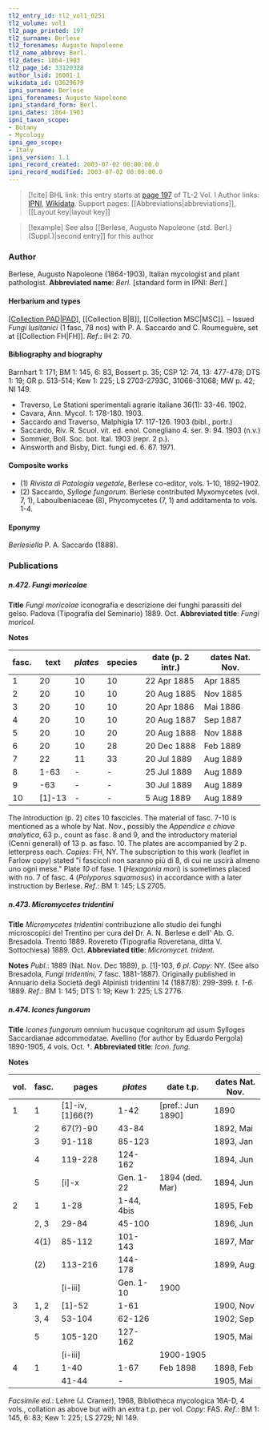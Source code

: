 ```yaml
---
tl2_entry_id: tl2_vol1_0251
tl2_volume: vol1
tl2_page_printed: 197
tl2_surname: Berlese
tl2_forenames: Augusto Napoleone
tl2_name_abbrev: Berl.
tl2_dates: 1864-1903
tl2_page_id: 33120328
author_lsid: 16001-1
wikidata_id: Q3629679
ipni_surname: Berlese
ipni_forenames: Augusto Napoleone
ipni_standard_form: Berl.
ipni_dates: 1864-1903
ipni_taxon_scope: 
- Botany
- Mycology
ipni_geo_scope: 
- Italy
ipni_version: 1.1
ipni_record_created: 2003-07-02 00:00:00.0
ipni_record_modified: 2003-07-02 00:00:00.0
---
```


> [!cite] BHL link: this entry starts at [page 197](https://www.biodiversitylibrary.org/page/33120328) of TL-2 Vol. I
> Author links: [IPNI](https://www.ipni.org/a/16001-1), [Wikidata](https://www.wikidata.org/wiki/Q3629679). Support pages: [[Abbreviations|abbreviations]], [[Layout key|layout key]]

> [!example] See also [[Berlese, Augusto Napoleone {std. Berl.} (Suppl.)|second entry]] for this author

### Author

Berlese, Augusto Napoleone (1864-1903), Italian mycologist and plant pathologist. 
**Abbreviated name**: *Berl.* \[standard form in IPNI: *Berl.*\]

#### Herbarium and types

[[Collection PAD|PAD]](?), [[Collection B|B]], [[Collection MSC|MSC]]. – Issued *Fungi lusitanici* (1 fasc, 78 nos) with P. A. Saccardo and C. Roumeguère, set at [[Collection FH|FH]].
*Ref*.: IH 2: 70.

#### Bibliography and biography

Barnhart 1: 171; BM 1: 145, 6: 83, Bossert p. 35; CSP 12: 74, 13: 477-478; DTS 1: 19; GR p. 513-514; Kew 1: 225; LS 2703-2793C, 31066-31068; MW p. 42; NI 149.
- Traverso, Le Stationi sperimentali agrarie italiane 36(1): 33-46. 1902.
- Cavara, Ann. Mycol. 1: 178-180. 1903.
- Saccardo and Traverso, Malphigia 17: 117-126. 1903 (bibl., portr.)
- Saccardo, Riv. R. Scuol. vit. ed. enol. Conegliano 4. ser. 9: 94. 1903 (n.v.)
- Sommier, Boll. Soc. bot. Ital. 1903 (repr. 2 p.).
- Ainsworth and Bisby, Dict. fungi ed. 6. 67. 1971.

#### Composite works

- (1) *Rivista di Patología vegetale*, Berlese co-editor, vols. 1-10, 1892-1902.
- (2) Saccardo, *Sylloge fungorum*. Berlese contributed Myxomycetes (vol. 7, 1), Laboulbeniaceae (8), Phycomycetes (7, 1) and additamenta to vols. 1-4.

#### Eponymy

*Berlesiella* P. A. Saccardo (1888).

### Publications

##### n.472. Fungi moricolae

**Title**
*Fungi moricolae* iconografía e descrizione dei funghi parassiti del gelso. Padova (Tipografía del Seminario) 1889. Oct.
**Abbreviated title**: *Fungi moricol.*

**Notes**

|fasc.	|text	|*plates*	|species	|date (p. 2 intr.)	|dates Nat. Nov.|
|---	|---	|---	|---	|---	|---	|
|1	|20	|10	|10	|22 Apr 1885	|Apr 1885|
|2	|20	|10	|10	|20 Aug 1885	|Nov 1885|
|3	|20	|10	|10	|20 Apr 1886	|Mai 1886|
|4	|20	|10	|10	|20 Aug 1887	|Sep 1887|
|5	|20	|10	|20	|20 Aug 1888	|Nov 1888|
|6	|20	|10	|28	|20 Dec 1888	|Feb 1889|
|7	|22	|11	|33	|20 Jul 1889	|Aug 1889|
|8	|1-63	|-	|-	|25 Jul 1889	|Aug 1889|
|9	|-63	|-	|-	|30 Jul 1889	|Aug 1889|
|10	|\[1\]-13	|-	|-	|5 Aug 1889	|Aug 1889|

The introduction (p. 2) cites 10 fascicles. The material of fasc. 7-10 is mentioned as a whole by Nat. Nov., possibly the *Appendice e chiave analytica*, 63 p., count as fasc. 8 and 9, and the introductory material (Cenni generali) of 13 p. as fasc. 10. The plates are accompanied by 2 p. letterpress each. *Copies*: FH, NY.
The subscription to this work (leaflet in Farlow copy) stated "i fascicoli non saranno più di 8, di cui ne uscirà almeno uno ogni mese."
Plate *10* of fase. 1 (*Hexagonia mori*) is sometimes placed with no. 7 of fasc. 4 (*Polyporus squamosus*) in accordance with a later instruction by Berlese.
*Ref*.: BM 1: 145; LS 2705.

##### n.473. Micromycetes tridentini

**Title**
*Micromycetes tridentini* contribuzione allo studio dei funghi microscopici del Trentino per cura del Dr. A. N. Berlese e dell' Ab. G. Bresadola. Trento 1889. Rovereto (Tipografia Roveretana, ditta V. Sottochiesa) 1889. Oct.
**Abbreviated title**: *Micromycet. trident.*

**Notes**
*Publ*.: 1889 (Nat. Nov. Dec 1889), p. \[1\]-103, *6 pl. Copy*: NY. (See also Bresadola, *Fungi tridentini*, 7 fasc. 1881-1887). Originally published in Annuario delia Società degli Alpinisti tridentini 14 (1887/8): 299-399. *t. 1-6.* 1889.
*Ref*.: BM 1: 145; DTS 1: 19; Kew 1: 225; LS 2776.

##### n.474. Icones fungorum

**Title**
*Icones fungorum* omnium hucusque cognitorum ad usum Sylloges Saccardianae adcommodatae. Avellino (for author by Eduardo Pergola) 1890-1905, 4 vols. Oct. †.
**Abbreviated title**: *Icon. fung.*

**Notes**

|vol.	|fasc.	|pages	|*plates*	|date t.p.	|dates Nat. Nov.|
|---	|---	|---	|---	|---	|---	|
|1	|1	|\[1\]-iv, \[1\]66(?)	|1-42	|\[pref.: Jun 1890\]	|1890|
|	|2	|67(?)-90	|43-84	|	|1892, Mai|
|	|3	|91-118	|85-123	|	|1893, Jan|
|	|4	|119-228	|124-162	|	|1894, Jun|
|	|5	|\[i\]-x	|Gen. 1-22	|1894 (ded. Mar)	|1894, Jun|
|2	|1	|1-28	|1-44, 4bis	|	|1895, Feb|
|	|2, 3	|29-84	|45-100	|	|1896, Jun|
|	|4(1)	|85-112	|101-143	|	|1897, Mar|
|	|(2)	|113-216	|144-178	|	|1899, Aug|
|	|	|\[i-iii\]	|Gen. 1-10	|1900|
|3	|1, 2	|\[1\]-52	|1-61	|	|1900, Nov|
|	|3, 4	|53-104	|62-126	|	|1902, Sep|
|	|5	|105-120	|127-162	|	|1905, Mai|
|	|	|\[i-iii\]	|	|1900-1905|
|4	|1	|1-40	|1-67	|Feb 1898	|1898, Feb|
|	|	|41-44	|-	|	|1905, Mai|

*Facsimile ed*.: Lehre (J. Cramer), 1968, Bibliotheca mycologica 16A-D, 4 vols., collation as above but with an extra t.p. per vol. *Copy*: FAS.
*Ref*.: BM 1: 145, 6: 83; Kew 1: 225; LS 2729; NI 149.

